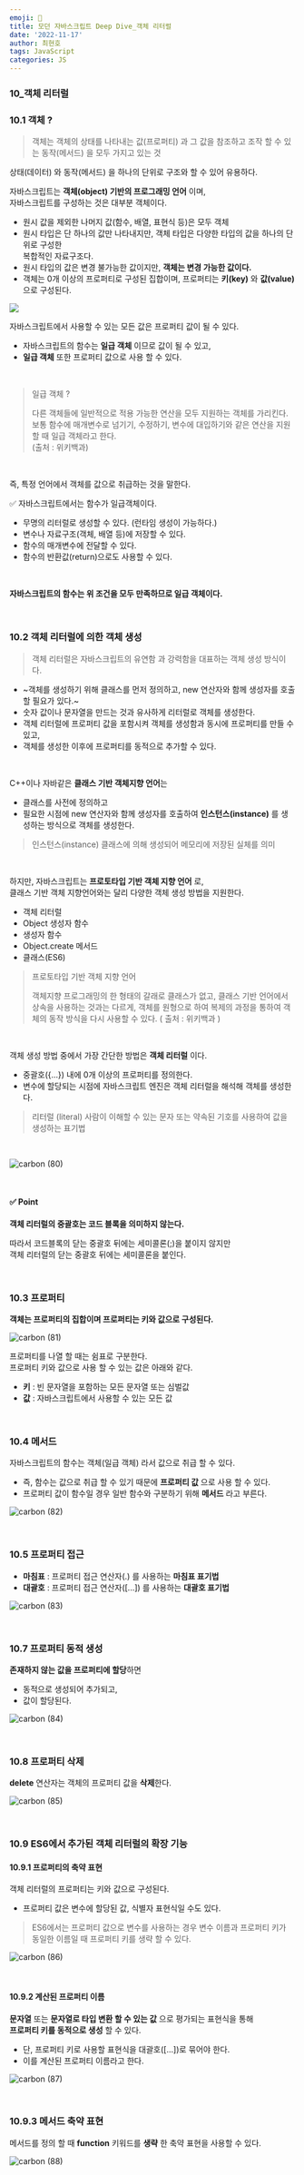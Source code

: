 ```yaml
---
emoji: 📖
title: 모던 자바스크립트 Deep Dive_객체 리터럴
date: '2022-11-17'
author: 최현호
tags: JavaScript
categories: JS
---
```


### 10\_객체 리터럴

### 10.1 객체 ?

> 객체는 객체의 상태를 나타내는 값(프로퍼티) 과 그 값을 참조하고 조작 할 수 있는 동작(메서드) 을 모두 가지고 있는 것

상태(데이터) 와 동작(메서드) 을 하나의 단위로 구조와 할 수 있어 유용하다.

자바스크립트는 **객체(object) 기반의 프로그래밍 언어**</span> 이며,
<br>자바스크립트를 구성하는 것은 대부분 객체이다.

- 원시 값을 제외한 나머지 값(함수, 배열, 표현식 등)은 모두 객체
- 원시 타입은 단 하나의 값만 나타내지만, 객체 타입은 다양한 타입의 값을 하나의 단위로 구성한  
  복합적인 자료구조다.
- 원시 타입의 값은 변경 불가능한 값이지만, **객체는 변경 가능한 값이다.**</span>
- 객체는 0개 이상의 프로퍼티로 구성된 집합이며, 프로퍼티는 **키(key)**</span> 와 **값(value)**</span> 으로 구성된다.

![](https://velog.velcdn.com/images/hoho_0815/post/224b9e91-4a61-4d15-8650-bb1dfab9bc6f/image.png)

<be>

자바스크립트에서 사용할 수 있는 모든 값은 프로퍼티 값이 될 수 있다.

- 자바스크립트의 함수는 **일급 객체**</span> 이므로 값이 될 수 있고,
- **일급 객체**</span> 또한 프로퍼티 값으로 사용 할 수 있다.

<br>

> 일급 객체 ?
>
> 다른 객체들에 일반적으로 적용 가능한 연산을 모두 지원하는 객체를 가리킨다. 보통 함수에 매개변수로 넘기기, 수정하기, 변수에 대입하기와 같은 연산을 지원할 때 일급 객체라고 한다.<br>(출처 : 위키백과)

<br>

즉, 특정 언어에서 객체를 값으로 취급하는 것을 말한다.

✅ 자바스크립트에서는 함수가 일급객체</span>이다.

- 무명의 리터럴로 생성할 수 있다. (런타임 생성이 가능하다.)
- 변수나 자료구조(객체, 배열 등)에 저장할 수 있다.
- 함수의 매개변수에 전달할 수 있다.
- 함수의 반환값(return)으로도 사용할 수 있다.

<br>

**자바스크립트의 함수는 위 조건을 모두 만족하므로 일급 객체이다.**

<br>

### 10.2 객체 리터럴에 의한 객체 생성

> 객체 리터럴은 자바스크립트의 유연함 과 강력함을 대표하는 객체 생성 방식이다.

- ~객체를 생성하기 위해 클래스를 먼저 정의하고, new 연산자와 함께 생성자를 호출할 필요가 있다.~
- 숫자 값이나 문자열을 만드는 것과 유사하게 리터럴로 객체를 생성한다.
- 객체 리터럴에 프로퍼티 값을 포함시켜 객체를 생성함과 동시에 프로퍼티를 만들 수 있고,</span>
- 객체를 생성한 이후에 프로퍼티를 동적으로 추가</span>할 수 있다.

<br>

C++이나 자바같은 **클래스 기반 객체지향 언어**는

- 클래스를 사전에 정의하고
- 필요한 시점에 new 연산자와 함께 생성자를 호출하여 **인스턴스(instance)** 를 생성하는 방식으로 객체를 생성한다.

> 인스턴스(instance) 클래스에 의해 생성되어 메모리에 저장된 실체를 의미

<br>

하지만, 자바스크립트는 **프로토타입 기반 객체 지향 언어** 로,<br> 클래스 기반 객체 지향언어와는 달리 다양한 객체 생성 방법을 지원한다.

- 객체 리터럴
- Object 생성자 함수
- 생성자 함수
- Object.create 메서드
- 클래스(ES6)

> 프로토타입 기반 객체 지향 언어
>
> 객체지향 프로그래밍의 한 형태의 갈래로 클래스가 없고, 클래스 기반 언어에서 상속을 사용하는 것과는 다르게, 객체를 원형으로 하여 복제의 과정을 통하여 객체의 동작 방식을 다시 사용할 수 있다.</span> ( 출처 : 위키백과 )

<br>

객체 생성 방법 중에서 가장 간단한 방법은 **객체 리터럴**</span> 이다.

- 중괄호({...}) 내에 0개 이상의 프로퍼티를 정의한다.
- 변수에 할당되는 시점에 자바스크립트 엔진은 객체 리터럴을 해석해 객체를 생성한다.

> 리터럴 (literal) 사람이 이해할 수 있는 문자 또는 약속된 기호를 사용하여 값을 생성하는 표기법

<br>

![carbon (80)](https://user-images.githubusercontent.com/87301268/225209999-a323c080-8d0e-4013-8418-0dcbb67120ae.png)

<br>

#### ✅ **Point**

**객체 리터럴의 중괄호는 코드 블록을 의미하지 않는다.**

따라서 코드블록의 닫는 중괄호 뒤에는 세미콜론(;)을 붙이지 않지만<br>
객체 리터럴의 닫는 중괄호 뒤에는 세미콜론을 붙인다.</span>

<br>

### 10.3 프로퍼티

**객체는 프로퍼티의 집합이며 프로퍼티는 키와 값으로 구성된다.**</spam>

![carbon (81)](https://user-images.githubusercontent.com/87301268/225210003-81865218-a6a1-47d0-880e-de88aea65e82.png)

프로퍼티를 나열 할 때는 쉼표로 구분한다.  
프로퍼티 키와 값으로 사용 할 수 있는 값은 아래와 같다.

- **키** : 빈 문자열을 포함하는 모든 문자열 또는 심벌값
- **값** : 자바스크립트에서 사용할 수 있는 모든 값

<br>

### 10.4 메서드

자바스크립트의 함수는 객체(일급 객체) 라서 값으로 취급 할 수 있다.

- 즉, 함수는 값으로 취급 할 수 있기 때문에 **프로퍼티 값** 으로 사용 할 수 있다.
- 프로퍼티 값이 함수일 경우</span> 일반 함수와 구분하기 위해 **메서드** 라고 부른다.

![carbon (82)](https://user-images.githubusercontent.com/87301268/225210008-cffef11f-501e-483c-a290-aba98ecdee73.png)

<br>

### 10.5 프로퍼티 접근

- **마침표** : 프로퍼티 접근 연산자(.)</span> 를 사용하는 **마침표 표기법**
- **대괄호** : 프로퍼티 접근 연산자(\[...\])</span> 를 사용하는 **대괄호 표기법**

![carbon (83)](https://user-images.githubusercontent.com/87301268/225210012-43656aed-be41-4ca2-8c4f-9fdb3a84dabf.png)

<br>

### 10.7 프로퍼티 동적 생성

**존재하지 않는 값을 프로퍼티에 할당**하면

- 동적으로 생성되어 추가</span>되고,
- 값이 할당된다.

![carbon (84)](https://user-images.githubusercontent.com/87301268/225210013-a53aa100-a452-4388-acc9-7a538d95c405.png)

<br>

### 10.8 프로퍼티 삭제

**delete** 연산자는 객체의 프로퍼티 값을 **삭제**한다.

![carbon (85)](https://user-images.githubusercontent.com/87301268/225210016-9e6285c4-b125-47b2-8d79-197ed82f9c05.png)

<br>

### 10.9 ES6에서 추가된 객체 리터럴의 확장 기능

#### 10.9.1 프로퍼티의 축약 표현

객체 리터럴의 프로퍼티는 키와 값으로 구성된다.

- 프로퍼티 값은 변수에 할당된 값, 식별자 표현식일 수도 있다.

> ES6에서는 프로퍼티 값으로 변수를 사용하는 경우 변수 이름과 프로퍼티 키가 동일한 이름일 때 프로퍼티 키를 생략 할 수 있다.

![carbon (86)](https://user-images.githubusercontent.com/87301268/225210017-d16a5b1d-abf2-4dbf-a0d8-c56ce6183050.png)

<br>

#### 10.9.2 계산된 프로퍼티 이름

**문자열** 또는 **문자열로 타입 변환 할 수 있는 값** 으로 평가되는 표현식을 통해  
**프로퍼티 키를 동적으로 생성** 할 수 있다.

- 단, 프로퍼티 키로 사용할 표현식을 대괄호(\[...\])로 묶어야 한다.
- 이를 계산된 프로퍼티 이름라고 한다.

![carbon (87)](https://user-images.githubusercontent.com/87301268/225210018-8a5060a9-6b3e-488c-a7fa-084d9b6bf331.png)

<br>

### 10.9.3 메서드 축약 표현

메서드를 정의 할 때 **function**</span> 키워드를 **생략** 한 축약 표현을 사용할 수 있다.

![carbon (88)](https://user-images.githubusercontent.com/87301268/225210020-da2d6626-f981-4065-858e-fdd3b5a8382e.png)

<br>

```toc

```
